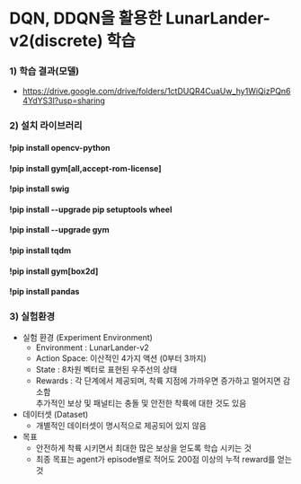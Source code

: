 # DQN, DDQN을 활용한 LunarLander-v2(discrete) 학습 
 
### 1) 학습 결과(모델) 
   - https://drive.google.com/drive/folders/1ctDUQR4CuaUw_hy1WiQizPQn64YdYS3l?usp=sharing


### 2) 설치 라이브러리
#### !pip install opencv-python
#### !pip install gym[all,accept-rom-license]
#### !pip install swig
#### !pip install --upgrade pip setuptools wheel
#### !pip install --upgrade gym
#### !pip install tqdm
#### !pip install gym[box2d]
#### !pip install pandas



### 3) 실험환경
- 실험 환경 (Experiment Environment)
   - Environment : LunarLander-v2
   - Action Space: 이산적인 4가지 액션 (0부터 3까지)
   - State : 8차원 벡터로 표현된 우주선의 상태
   - Rewards : 각 단계에서 제공되며, 착륙 지점에 가까우면 증가하고 멀어지면 감소함            
                      추가적인 보상 및 패널티는 충돌 및 안전한 착륙에 대한 것도 있음
 - 데이터셋 (Dataset)
   - 개별적인 데이터셋이 명시적으로 제공되어 있지 않음
 - 목표
   - 안전하게 착륙 시키면서 최대한 많은 보상을 얻도록 학습 시키는 것
   - 최종 목표는 agent가 episode별로 적어도 200점 이상의 누적 reward를 얻는 것


